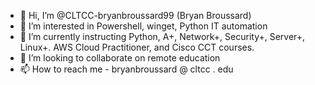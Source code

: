 <!---
CLTCC-bryanbroussard99/CLTCC-bryanbroussard99 is a ✨ special ✨ repository because its `README.md` (this file) appears on your GitHub profile.
You can click the Preview link to take a look at your changes.
--->
- 👋 Hi, I’m @CLTCC-bryanbroussard99 (Bryan Broussard)
- 👀 I’m interested in Powershell, winget, Python IT automation
- 🌱 I’m currently instructing Python, A+, Network+, Security+, Server+, Linux+. AWS Cloud Practitioner, and Cisco CCT courses.
- 💞️ I’m looking to collaborate on remote education
- 📫 How to reach me - bryanbroussard @ cltcc . edu

